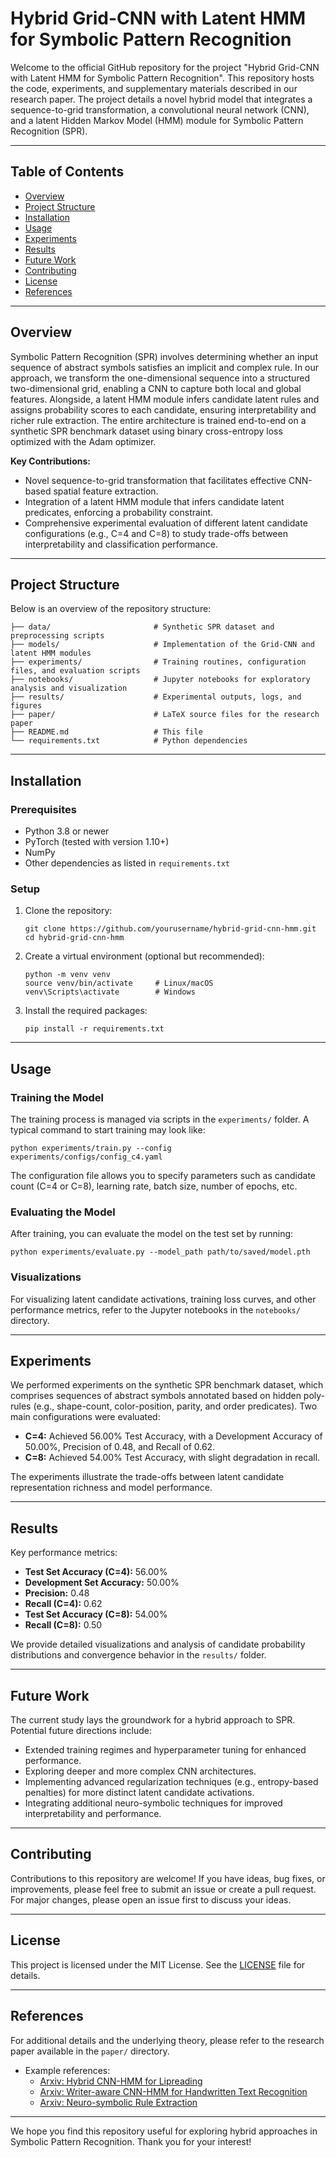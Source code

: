 # Hybrid Grid-CNN with Latent HMM for Symbolic Pattern Recognition

Welcome to the official GitHub repository for the project "Hybrid Grid-CNN with Latent HMM for Symbolic Pattern Recognition". This repository hosts the code, experiments, and supplementary materials described in our research paper. The project details a novel hybrid model that integrates a sequence-to-grid transformation, a convolutional neural network (CNN), and a latent Hidden Markov Model (HMM) module for Symbolic Pattern Recognition (SPR).

---

## Table of Contents

- [Overview](#overview)
- [Project Structure](#project-structure)
- [Installation](#installation)
- [Usage](#usage)
- [Experiments](#experiments)
- [Results](#results)
- [Future Work](#future-work)
- [Contributing](#contributing)
- [License](#license)
- [References](#references)

---

## Overview

Symbolic Pattern Recognition (SPR) involves determining whether an input sequence of abstract symbols satisfies an implicit and complex rule. In our approach, we transform the one-dimensional sequence into a structured two-dimensional grid, enabling a CNN to capture both local and global features. Alongside, a latent HMM module infers candidate latent rules and assigns probability scores to each candidate, ensuring interpretability and richer rule extraction. The entire architecture is trained end-to-end on a synthetic SPR benchmark dataset using binary cross-entropy loss optimized with the Adam optimizer.

**Key Contributions:**
- Novel sequence-to-grid transformation that facilitates effective CNN-based spatial feature extraction.
- Integration of a latent HMM module that infers candidate latent predicates, enforcing a probability constraint.
- Comprehensive experimental evaluation of different latent candidate configurations (e.g., C=4 and C=8) to study trade-offs between interpretability and classification performance.

---

## Project Structure

Below is an overview of the repository structure:

```
├── data/                       # Synthetic SPR dataset and preprocessing scripts
├── models/                     # Implementation of the Grid-CNN and latent HMM modules
├── experiments/                # Training routines, configuration files, and evaluation scripts
├── notebooks/                  # Jupyter notebooks for exploratory analysis and visualization
├── results/                    # Experimental outputs, logs, and figures
├── paper/                      # LaTeX source files for the research paper
├── README.md                   # This file
└── requirements.txt            # Python dependencies
```

---

## Installation

### Prerequisites

- Python 3.8 or newer
- PyTorch (tested with version 1.10+)
- NumPy
- Other dependencies as listed in `requirements.txt`

### Setup

1. Clone the repository:
   ```
   git clone https://github.com/yourusername/hybrid-grid-cnn-hmm.git
   cd hybrid-grid-cnn-hmm
   ```

2. Create a virtual environment (optional but recommended):
   ```
   python -m venv venv
   source venv/bin/activate     # Linux/macOS
   venv\Scripts\activate        # Windows
   ```

3. Install the required packages:
   ```
   pip install -r requirements.txt
   ```

---

## Usage

### Training the Model

The training process is managed via scripts in the `experiments/` folder. A typical command to start training may look like:

```
python experiments/train.py --config experiments/configs/config_c4.yaml
```

The configuration file allows you to specify parameters such as candidate count (C=4 or C=8), learning rate, batch size, number of epochs, etc.

### Evaluating the Model

After training, you can evaluate the model on the test set by running:

```
python experiments/evaluate.py --model_path path/to/saved/model.pth
```

### Visualizations

For visualizing latent candidate activations, training loss curves, and other performance metrics, refer to the Jupyter notebooks in the `notebooks/` directory.

---

## Experiments

We performed experiments on the synthetic SPR benchmark dataset, which comprises sequences of abstract symbols annotated based on hidden poly‐rules (e.g., shape-count, color-position, parity, and order predicates). Two main configurations were evaluated:
- **C=4:** Achieved 56.00% Test Accuracy, with a Development Accuracy of 50.00%, Precision of 0.48, and Recall of 0.62.
- **C=8:** Achieved 54.00% Test Accuracy, with slight degradation in recall.

The experiments illustrate the trade-offs between latent candidate representation richness and model performance.

---

## Results

Key performance metrics:
- **Test Set Accuracy (C=4):** 56.00%
- **Development Set Accuracy:** 50.00%
- **Precision:** 0.48
- **Recall (C=4):** 0.62
- **Test Set Accuracy (C=8):** 54.00%
- **Recall (C=8):** 0.50

We provide detailed visualizations and analysis of candidate probability distributions and convergence behavior in the `results/` folder.

---

## Future Work

The current study lays the groundwork for a hybrid approach to SPR. Potential future directions include:
- Extended training regimes and hyperparameter tuning for enhanced performance.
- Exploring deeper and more complex CNN architectures.
- Implementing advanced regularization techniques (e.g., entropy-based penalties) for more distinct latent candidate activations.
- Integrating additional neuro-symbolic techniques for improved interpretability and performance.

---

## Contributing

Contributions to this repository are welcome! If you have ideas, bug fixes, or improvements, please feel free to submit an issue or create a pull request. For major changes, please open an issue first to discuss your ideas.

---

## License

This project is licensed under the MIT License. See the [LICENSE](LICENSE) file for details.

---

## References

For additional details and the underlying theory, please refer to the research paper available in the `paper/` directory.

- Example references:
  - [Arxiv: Hybrid CNN-HMM for Lipreading](https://arxiv.org/abs/1906.12170v1)
  - [Arxiv: Writer-aware CNN-HMM for Handwritten Text Recognition](https://arxiv.org/abs/1812.09809v2)
  - [Arxiv: Neuro-symbolic Rule Extraction](https://arxiv.org/abs/2501.16677v1)

---

We hope you find this repository useful for exploring hybrid approaches in Symbolic Pattern Recognition. Thank you for your interest!